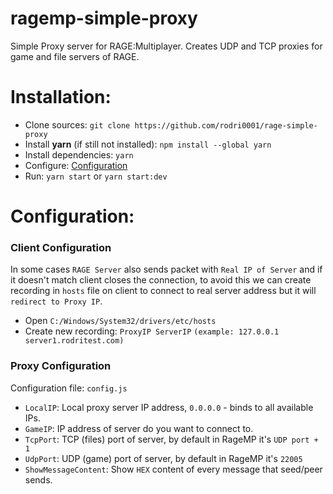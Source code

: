 # ragemp-simple-proxy

Simple Proxy server for RAGE:Multiplayer. Creates UDP and TCP proxies for game and file servers of RAGE.

# Installation:

- Clone sources: `git clone https://github.com/rodri0001/rage-simple-proxy`
- Install **yarn** (if still not installed): `npm install --global yarn`
- Install dependencies: `yarn`
- Configure: [Configuration](#configuration)
- Run: `yarn start` or `yarn start:dev`

# Configuration:

### Client Configuration

In some cases `RAGE Server` also sends packet with `Real IP of Server` and if it doesn't match client closes the connection, to avoid this we can create recording in `hosts` file on client to connect to real server address but it will `redirect to Proxy IP`.

- Open `C:/Windows/System32/drivers/etc/hosts`
- Create new recording: `ProxyIP ServerIP` `(example: 127.0.0.1 server1.rodritest.com)`

### Proxy Configuration

Configuration file: `config.js`

- `LocalIP`: Local proxy server IP address, `0.0.0.0` - binds to all available IPs.
- `GameIP`: IP address of server do you want to connect to.
- `TcpPort`: TCP (files) port of server, by default in RageMP it's `UDP port + 1`
- `UdpPort`: UDP (game) port of server, by default in RageMP it's `22005`
- `ShowMessageContent`: Show `HEX` content of every message that seed/peer sends.
